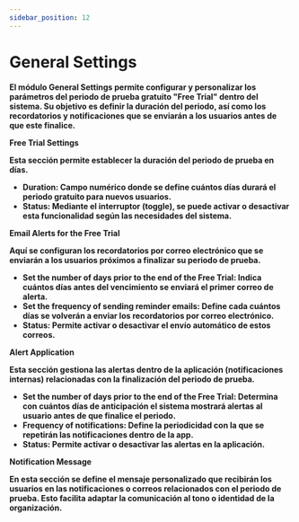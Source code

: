 ```yaml
---
sidebar_position: 12
---
```


# General Settings

**El módulo General Settings permite configurar y personalizar los parámetros del periodo de prueba gratuito "Free Trial" dentro del sistema. Su objetivo es definir la duración del periodo, así como los recordatorios y notificaciones que se enviarán a los usuarios antes de que este finalice.**

**Free Trial Settings**

**Esta sección permite establecer la duración del periodo de prueba en días.**

- **Duration: Campo numérico donde se define cuántos días durará el periodo gratuito para nuevos usuarios.**
- **Status: Mediante el interruptor (toggle), se puede activar o desactivar esta funcionalidad según las necesidades del sistema.**

**Email Alerts for the Free Trial**

**Aquí se configuran los recordatorios por correo electrónico que se enviarán a los usuarios próximos a finalizar su periodo de prueba.**

- **Set the number of days prior to the end of the Free Trial: Indica cuántos días antes del vencimiento se enviará el primer correo de alerta.**
- **Set the frequency of sending reminder emails: Define cada cuántos días se volverán a enviar los recordatorios por correo electrónico.**
- **Status: Permite activar o desactivar el envío automático de estos correos.**

**Alert Application**

**Esta sección gestiona las alertas dentro de la aplicación (notificaciones internas) relacionadas con la finalización del periodo de prueba.**

- **Set the number of days prior to the end of the Free Trial: Determina con cuántos días de anticipación el sistema mostrará alertas al usuario antes de que finalice el periodo.**
- **Frequency of notifications: Define la periodicidad con la que se repetirán las notificaciones dentro de la app.**
- **Status: Permite activar o desactivar las alertas en la aplicación.**

**Notification Message**

**En esta sección se define el mensaje personalizado que recibirán los usuarios en las notificaciones o correos relacionados con el periodo de prueba. Esto facilita adaptar la comunicación al tono o identidad de la organización.**
